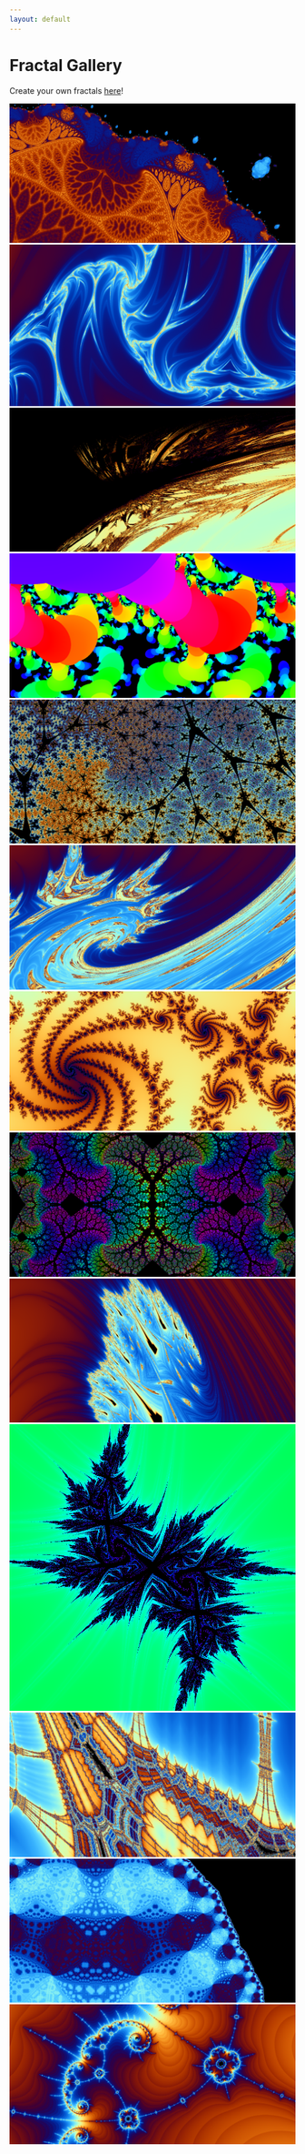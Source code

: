 ```yaml
---
layout: default
---
```


# Fractal Gallery

Create your own fractals [here](https://nathansolomon1678.github.io/fractals)!

![](withering%20sanity.png)
![](adrenaline-inducing%20despair.png)
![](soul-suffocating%20sorrow.png)
![](glowy%20balloons.png)
![](shimmery%20dirt.png)
![](i%20am%20a%20dork.png)
![](porcelain%20galaxies.png)
![](zesty%20heartache.png)
![](tantalizing%20torment.png)
![](minty%20snowflake.png)
![](zvzvzvzvzvzvzvvzzzvzvzvzvzvzvzvvzzvzzvZVvzvv.png)
![](gourmet%20cabbage.png)
![](Phnglui%20mglwnafh%20Cthulhu%20Rlyeh%20wgahnagl%20fhtagn.png)

